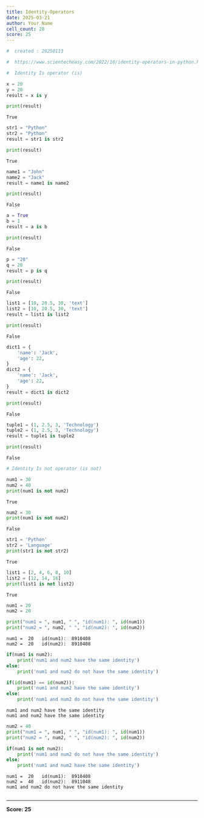 ```yaml
---
title: Identity-Operators
date: 2025-03-21
author: Your Name
cell_count: 28
score: 25
---
```


```python
#  created : 20250113
```


```python
#  https://www.scientecheasy.com/2022/10/identity-operators-in-python.html/
```


```python
#  Identity Is operator (is)
```


```python
x = 20
y = 20
result = x is y
```


```python
print(result)
```

    True



```python
str1 = "Python"
str2 = "Python"
result = str1 is str2
```


```python
print(result)
```

    True



```python
name1 = "John"
name2 = "Jack"
result = name1 is name2
```


```python
print(result)
```

    False



```python
a = True
b = 1
result = a is b

```


```python
print(result)
```

    False



```python
p = "20"
q = 20
result = p is q
```


```python
print(result)
```

    False



```python
list1 = [10, 20.5, 30, 'text']
list2 = [10, 20.5, 30, 'text']
result = list1 is list2
```


```python
print(result)

```

    False



```python
dict1 = {
    'name': 'Jack',
    'age': 22,
}
dict2 = {
    'name': 'Jack',
    'age': 22,
}
result = dict1 is dict2
```


```python
print(result)

```

    False



```python
tuple1 = (1, 2.5, 3, 'Technology')
tuple2 = (1, 2.5, 3, 'Technology')
result = tuple1 is tuple2
```


```python
print(result)
```

    False



```python
# Identity Is not operator (is not)
```


```python
num1 = 30
num2 = 40
print(num1 is not num2)
```

    True



```python
num2 = 30
print(num1 is not num2)
```

    False



```python
str1 = 'Python'
str2 = 'Language'
print(str1 is not str2)
```

    True



```python
list1 = [2, 4, 6, 8, 10]
list2 = [12, 14, 16]
print(list1 is not list2)
```

    True



```python
num1 = 20
num2 = 20

print("num1 = ", num1, " ", "id(num1): ", id(num1))
print("num2 = ", num2, " ", "id(num2): ", id(num2))
```

    num1 =  20   id(num1):  8910408
    num2 =  20   id(num2):  8910408



```python
if(num1 is num2):
    print('num1 and num2 have the same identity')
else:
    print('num1 and num2 do not have the same identity')

if(id(num1) == id(num2)):
    print('num1 and num2 have the same identity')
else:
    print('num1 and num2 do not have the same identity')

```

    num1 and num2 have the same identity
    num1 and num2 have the same identity



```python
num2 = 40
print("num1 = ", num1, " ", "id(num1): ", id(num1))
print("num2 = ", num2, " ", "id(num2): ", id(num2))

if(num1 is not num2):
    print('num1 and num2 do not have the same identity')
else:
    print('num1 and num2 have the same identity')
```

    num1 =  20   id(num1):  8910408
    num2 =  40   id(num2):  8911048
    num1 and num2 do not have the same identity



```python

```


---
**Score: 25**